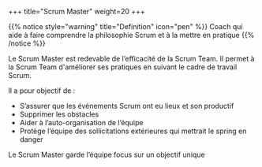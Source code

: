 +++
title="Scrum Master"
weight=20
+++

{{% notice style="warning" title="Definition" icon="pen" %}}
Coach qui aide à faire comprendre la philosophie Scrum et à la mettre en pratique
{{% /notice %}}

Le Scrum Master est redevable de l’efficacité de la Scrum Team. Il permet à la Scrum Team d'améliorer ses
pratiques en suivant le cadre de travail Scrum.

Il a pour objectif de :
- S’assurer que les événements Scrum ont eu lieux et son productif
- Supprimer les obstacles
- Aider à l’auto-organisation de l’équipe
- Protège l’équipe des sollicitations extérieures qui mettrait le spring en danger  

Le Scrum Master garde l’équipe focus sur un objectif unique